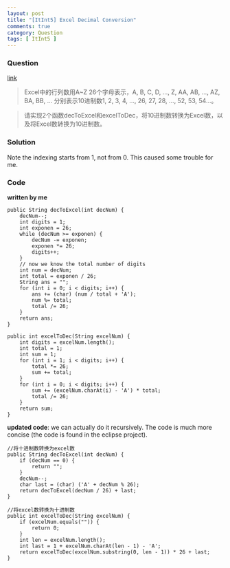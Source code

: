 ```yaml
---
layout: post
title: "[ItInt5] Excel Decimal Conversion"
comments: true
category: Question
tags: [ ItInt5 ]
---
```


### Question 

[link](http://www.itint5.com/oj/#23)

> Excel中的行列数用A~Z 26个字母表示，A, B, C, D, …, Z, AA, AB, …, AZ, BA, BB, … 分别表示10进制数1, 2, 3, 4, …, 26, 27, 28, …, 52, 53, 54…。

> 请实现2个函数decToExcel和excelToDec，将10进制数转换为Excel数，以及将Excel数转换为10进制数。

### Solution

Note the indexing starts from 1, not from 0. This caused some trouble for me. 

### Code

__written by me__

    public String decToExcel(int decNum) {
        decNum--;
        int digits = 1;
        int exponen = 26;
        while (decNum >= exponen) {
            decNum -= exponen;
            exponen *= 26;
            digits++;
        }
        // now we know the total number of digits
        int num = decNum;
        int total = exponen / 26;
        String ans = "";
        for (int i = 0; i < digits; i++) {
            ans += (char) (num / total + 'A');
            num %= total;
            total /= 26;
        }
        return ans;
    }
    
    public int excelToDec(String excelNum) {
        int digits = excelNum.length();
        int total = 1;
        int sum = 1;
        for (int i = 1; i < digits; i++) {
            total *= 26;
            sum += total;
        }
        for (int i = 0; i < digits; i++) {
            sum += (excelNum.charAt(i) - 'A') * total;
            total /= 26;
        }
        return sum;
    }

__updated code__: we can actually do it recursively. The code is much more concise (the code is found in the eclipse project). 

    //将十进制数转换为excel数
	public String decToExcel(int decNum) {
		if (decNum == 0) {
			return "";
		}
		decNum--;
		char last = (char) ('A' + decNum % 26);
		return decToExcel(decNum / 26) + last;
	}
    
    //将excel数转换为十进制数
	public int excelToDec(String excelNum) {
		if (excelNum.equals("")) {
			return 0;
		}
		int len = excelNum.length();
		int last = 1 + excelNum.charAt(len - 1) - 'A';
		return excelToDec(excelNum.substring(0, len - 1)) * 26 + last;
	}
